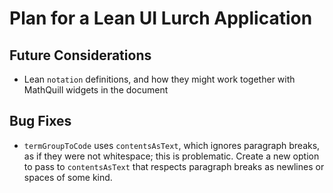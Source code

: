 
# Plan for a Lean UI Lurch Application

## Future Considerations

 * Lean `notation` definitions, and how they might work together with
   MathQuill widgets in the document

## Bug Fixes

 * `termGroupToCode` uses `contentsAsText`, which ignores paragraph breaks,
   as if they were not whitespace; this is problematic.  Create a new option
   to pass to `contentsAsText` that respects paragraph breaks as newlines or
   spaces of some kind.
